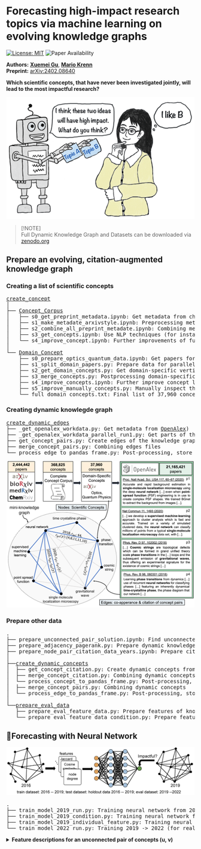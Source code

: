 # Forecasting high-impact research topics via machine learning on evolving knowledge graphs

[![License: MIT](https://img.shields.io/badge/License-MIT-yellow.svg)](https://opensource.org/licenses/MIT)
![Paper Availability](https://img.shields.io/badge/paper-available-green)

**Authors:** [**Xuemei Gu**](mailto:xuemei.gu@mpl.mpg.de), [**Mario Krenn**](https://mpl.mpg.de/research-at-mpl/independent-research-groups/krenn-research-group/)
\
**Preprint:** [arXiv:2402.08640](https://arxiv.org/abs/2402.08640)

**Which scientific concepts, that have never been investigated jointly, will lead to the most impactful research?**

<img src="miscellaneous/Impact4Cast.png" alt="workflow" width="700"/>

> [!NOTE]\
> Full Dynamic Knowledge Graph and Datasets can be downloaded via [zenodo.org](https://zenodo.org/records/10692137)  

## <a name="ff">Prepare an evolving, citation-augmented knowledge graph</a>
### <a name="ff">Creating a list of scientific concepts</a>

<pre>
<a href="https://github.com/artificial-scientist-lab/Impact4Cast/tree/main/create_concepts">create_concept</a>
│ 
├── <a href="https://github.com/artificial-scientist-lab/Impact4Cast/tree/main/create_concepts/Concept_Corpus">Concept_Corpus</a>
│   ├── s0_get_preprint_metadata.ipynb: Get metadata from chemRxiv, medRxiv, bioRxiv (<a href="https://www.kaggle.com/datasets/Cornell-University/arxiv">arXiv data from Kaggle</a>)
│   ├── s1_make_metadate_arxivstyle.ipynb: Preprocessing metadata from different sources
│   ├── s2_combine_all_preprint_metadate.ipynb: Combining metadata
│   ├── s3_get_concepts.ipynb: Use NLP techniques (for instance <a href="https://github.com/csurfer/rake-nltk">RAKE</a>) to extract concepts
│   └── s4_improve_concept.ipynb: Further improvements of full concept list
│   
└── <a href="https://github.com/artificial-scientist-lab/Impact4Cast/tree/main/create_concepts/Domain_Concept">Domain_Concept</a>
    ├── s0_prepare_optics_quantum_data.ipynb: Get papers for specific domain (optics and quantum physics in our case).
    ├── s1_split_domain_papers.py: Prepare data for parallelization.
    ├── s2_get_domain_concepts.py: Get domain-specific vertices in full concept list.
    ├── s3_merge_concepts.py: Postprocessing domain-specific concepts
    ├── s4_improve_concepts.ipynb: Further improve concept lists
    ├── s5_improve_manually_concepts.py: Manually inspect the concepts in the very end for grammar, non-conceptual phrases, verbs, ordinal numbers, conjunctions, adverbials and so on, to improve quality
    └── full_domain_concepts.txt: Final list of 37,960 concepts (represent vertices of knowledge graph)
</pre>
 
### <a name="ff">Creating dynamic knowlegde graph</a>

<pre>
<a href="https://github.com/artificial-scientist-lab/Impact4Cast/tree/main/create_dynamic_edges">create_dynamic_edges</a>
├── _get_openalex_workdata.py: Get metadata from <a href="https://openalex.org/">OpenAlex</a>)
├── _get_openalex_workdata_parallel_run1.py: Get parts of the metadata from OpenAlex (run in many parts)
├── get_concept_pairs.py: Create edges of the knowledge graph (edges carry the time and citation information).
├── merge_concept_pairs.py: Combining edges files
└── process_edge_to_pandas_frame.py: Post-processing, store the full dynamic knowledge graph
</pre>
<img src="miscellaneous/KnowledgeGraph.png" alt="workflow" width="800"/>


### <a name="ff">Prepare other data</a>
<pre>
.
├── prepare_unconnected_pair_solution.ipynb: Find unconnected concept pairs (for training, testing and evaluating)
├── prepare_adjacency_pagerank.py: Prepare dynamic knowledge graph and compute properties
├── prepare_node_pair_citation_data_years.ipynb: Prepare citation data for both individual concept nodes and concept pairs for specific years
│
├──<a href="https://github.com/artificial-scientist-lab/Impact4Cast/tree/main/create_dynamic_concepts">create_dynamic_concepts</a>
│  ├── get_concept_citation.py: Create dynamic concepts from the knowledge graph (concepts carry the time and citation information). 
│  ├── merge_concept_citation.py: Combining dynamic concepts files
│  └── process_concept_to_pandas_frame.py: Post-processing, store the full dynamic concepts
│  ├── merge_concept_pairs.py: Combining dynamic concepts
│  └── process_edge_to_pandas_frame.py: Post-processing, store the full dynamic concepts
│
└──<a href="https://github.com/artificial-scientist-lab/Impact4Cast/tree/main/prepare_eval_data">prepare_eval_data</a>
   ├── prepare_eval_feature_data.py: Prepare features of knowledge graph (for evaluation dataset)
   └── prepare_eval_feature_data_condition.py: Prepare features of knowledge graph (for evaluation dataset, conditioned on existence in the future)
</pre>

## <a name="ff">🤖Forecasting with Neural Network </a>
<img src="miscellaneous/Fig2_NeuralNet.png" alt="workflow" width="800"/>
<pre>
.
├── train_model_2019_run.py: Training neural network from 2016 -> 2019 (evaluated form 2019 -> 2022).
├── train_model_2019_condition.py: Training neural network from 2016 -> 2019 (evaluated form 2019 -> 2022, conditioned on existence in the future)
├── train_model_2019_individual_feature.py: Training neural network from 2016 -> 2019 (evaluated form 2019 -> 2022) on individual features
└── train_model_2022_run.py: Training 2019 -> 2022 (for real future predictions of 2025)
</pre>
 

<details>
  <summary><b>Feature descriptions for an unconnected pair of concepts (u, v)</b></summary>

<table>
    <tr>
        <th>Feature Type</th>
        <th>Feature Index</th>
        <th>Feature Description</th>
    </tr>
    <tr>
        <td rowspan="6" style="border-bottom: none;">node feature</td>
        <td>0-5</td>
        <td>the number of neighbours for vertices $u$ and $v$ in years $y$, $y-1$, $y-2$<br> denoted as: $N_{u,y}$, $N_{v,y}$, $N_{u,y-1}$, $N_{v,y-1}$, $N_{u, y-2}$, $N_{v, y-2}$ </td>
    </tr>
    <!-- Rows 2 to 10 for the first 'node feature' -->
    <tr><td>6-7</td><td>the number of new neighbors since 1 years prior to $y$ for vertices $u$ and $v$<br>denoted as: $N_{u,y}^{\Delta}$, $N_{v,y}^{\Delta}$
</td></tr>
    <tr><td>8-9</td><td>the number of new neighbors since 2 years prior to $y$ for vertices $u$ and $v$ <br>denoted as: $N_{u,y}^{\Delta 2}$, $N_{v,y}^{\Delta 2}$</td></tr>
    <tr><td>10-11</td><td>the rank of the number of new neighbors since 1 years prior to $y$ for vertices $u$ and $v$ <br>denoted as: $rN_{u,y}^{\Delta}$, $rN_{v,y}^{\Delta}$</td></tr>
    <tr><td>12-13</td><td>the rank of the number of new neighbors since 2 years prior to $y$ for vertices $u$ and $v$ <br>denoted as: $rN_{u,y}^{\Delta 2}$, $rN_{v,y}^{\Delta 2}$</td></tr>
    <tr><td>14-19</td><td>the PageRank score for vertices $u$ and $v$ in years $y$, $y-1$, $y-2$<br>denoted as: $PR_{u,y}$, $PR_{v,y}$, $PR_{u,y-1}$, $PR_{v,y-1}$, $PR_{u, y-2}$, $PR_{v, y-2}$ </td></tr>
    <!-- Starting the next 10 rows for the second 'node feature' -->
    <tr>
        <td rowspan="15" style="border-bottom: none;">node citation feature</td>
        <td>20-25</td>
        <td>yearly citation for vertices $u$ and $v$ during the years $y$, $y-1$, $y-2$<br>denoted as: $c_{u,y}$ , $c_{v,y}$, $c_{u,y-1}$, $c_{v,y-1}$, $c_{u,y-2}$, $c_{v,y-2}$</td>
    </tr>
    <tr><td>26-31</td><td>total citation for vertices $u$ and $v$ since their first publications to the year $y$, $y-1$, $y-2$<br>denoted as: $ct_{u,y}$ , $ct_{v,y}$, $ct_{u,y-1}$, $ct_{v,y-1}$, $ct_{u,y-2}$, $ct_{v,y-2}$ </td></tr>
    <tr><td>32-37</td><td>total citation for vertices $u$ and $v$ in three-year period ending with the year $y$, $y-1$, $y-2$<br>denoted as: $ct^{\Delta 3}_{u,y}$ , $ct^{\Delta 3}_{v,y}$, $ct^{\Delta 3}_{u,y-1}$, $ct^{\Delta 3}_{v,y-1}$, $ct^{\Delta 3}_{u,y-2}$, $ct^{\Delta 3}_{v,y-2}$</td></tr>
    <tr><td>38-43</td><td>the number of papers mentioning either concept ($u$ or $v$) until the year $y$, $y-1$, $y-2$<br>denoted as: $pn_{u,y}$ , $pn_{v,y}$, $pn_{u,y-1}$, $pn_{v,y-1}$, $pn_{u,y-2}$, $pn_{v,y-2}$</td></tr>
    <tr><td>44-49</td><td>The average yearly citation for vertices $u$ and $v$ during the years $y$, $y-1$, and $y-2$<br> calculated based on the total citations received during the year divided by the number of papers mentioning the vertices from their first publications up to the respective year<br>denoted as: $cm_{u,y}$ , $cm_{v,y}$, $cm_{u,y-1}$, $cm_{v,y-1}$, $cm_{u,y-2}$, $cm_{v,y-2}$; as an example: $cm_{u,y}$ is $\frac{c_{u,y}}{pn_{u,y}}$</td></tr>
    <tr><td>50-55</td><td>The average total citation for vertices $u$ and $v$ since their first publications to the year $y$, $y-1$, $y-2$<br>determined by dividing the cumulative citations by the count of papers that mentioned these vertices since their first publications<br>denoted as: $ctm_{u,y}$ , $ctm_{v,y}$, $ctm_{u,y-1}$, $ctm_{v,y-1}$, $ctm_{u,y-2}$, $ctm_{v,y-2}$; as an example: $ctm_{u,y}$ is $\frac{ct_{u,y}}{pn_{u,y}}$</td></tr>
    <tr><td>56-61</td><td>The average total citation for vertices $u$ and $v$ in three-year period ending with the year $y$, $y-1$, $y-2$<br> calculated by dividing the cumulative three-year period citations by the count of papers that mentioned these vertices since their first publications<br>denoted as: $ctm^{\Delta 3}_{u,y}$ , $ctm^{\Delta 3}_{v,y}$, $ctm^{\Delta 3}_{u,y-1}$, $ctm^{\Delta 3}_{v,y-1}$, $ctm^{\Delta 3}_{u,y-2}$, $ctm^{\Delta 3}_{v,y-2}$; as an example: $ctm^{\Delta 3}_{u,y}$ is $\frac{ct^{\Delta 3}_{u,y}}{pn_{u,y}}$</td></tr>
    <tr><td>62-63</td><td>the number of new citations for vertices $u$ and $v$, since 1 years prior to y <br>denoted as: $cnew^{\Delta 1}_{u,y}$ , $cnew^{\Delta 1}_{v,y}$ </td></tr>
    <tr><td>64-65</td><td>the number of new citations for vertices $u$ and $v$, since 2 years prior to y <br>denoted as: $cnew^{\Delta 2}_{u,y}$ , $cnew^{\Delta 2}_{v,y}$ </td></tr>
    <tr><td>66-67</td><td>the rank of the number of new citations for vertices $u$ and $v$, since 1 year prior to y <br>denoted as: $rcnew^{\Delta 1}_{u,y}$ , $rcnew^{\Delta 1}_{v,y}$ </td></tr>
    <tr><td>68-69</td><td>the rank of the number of new citations for vertices $u$ and $v$, since 2 years prior to y <br>denoted as: $rcnew^{\Delta 2}_{u,y}$ , $rcnew^{\Delta 2}_{v,y}$ </td></tr>
    <tr><td>70-71</td><td>the number of new papers mentioning vertices $u$ and $v$, since 1 year prior to y<br>denoted as: $pnew^{\Delta 1}_{u,y}$ , $pnew^{\Delta 1}_{v,y}$ </td></tr>
    <tr><td>72-73</td><td>the number of new papers mentioning vertices $u$ and $v$, since 2 years prior to y<br>denoted as: $pnew^{\Delta 2}_{u,y}$ , $pnew^{\Delta 2}_{v,y}$ </td></tr>
    <tr><td>74-75</td><td>the rank of the number of new papers mentioning vertices $u$ and $v$, since 1 year prior to y<br>denoted as: $rpnew^{\Delta 1}_{u,y}$ , $rpnew^{\Delta 1}_{v,y}$ </td></tr>
    <tr><td>76-77</td><td>the rank of the number of new papers mentioning vertices $u$ and $v$, since 2 years prior to y<br>denoted as: $rpnew^{\Delta 2}_{u,y}$, $rpnew^{\Delta 2}_{v,y}$ </td></tr>
    <!-- Starting the next 10 rows for the second 'node feature' -->
    <tr>
        <td rowspan="7" style="border-bottom: none;">pair feature</td>
        <td>78-80</td>
        <td>the number of shared neighbors between vertices $u$ and $v$ for the years $y$, $y-1$, $y-2$ <br> denoted as: $ns_{y}$, $ns_{y-1}$, $ns_{y-2}$</td>
    </tr>
    <tr><td>81-83</td><td>the geometric coefficient for the pair ($u$ and $v$) for the years $y$, $y-1$, $y-2$<br>calculated by number_shared_neighbor**2 / (deg_u * deg_v), deg_u is the degree of vertex $u$ <br> denoted as: $geo_{y}$, $geo_{y-1}$, $geo_{y-2}$</td></tr>
    <tr><td>84-86</td><td>the cosine coefficient for the pair ($u$ and $v$) for the years $y$, $y-1$, $y-2$<br>calculated by geometric_index**0.5<br> denoted as: $cos_{y}$, $cos_{y-1}$, $cos_{y-2}$</td></tr>
    <tr><td>87-89</td><td>the simpson coefficient for the pair ($u$ and $v$) for the years $y$, $y-1$, $y-2$<br>calculated by number_shared_neighbor / np.min([deg_u, deg_u])<br> denoted as: $spi_{y}$, $spi_{y-1}$, $spi_{y-2}$</td></tr>
    <tr><td>90-92</td><td>the preferential attachment coefficient for the pair ($u$ and $v$) for the years $y$, $y-1$, $y-2$<br>calculated by deg_u*deg_u<br> denoted as: $pre_{y}$, $pre_{y-1}$, $pre_{y-2}$</td></tr>
    <tr><td>93-95</td><td>the Sørensen–Dice coefficient for the pair ($u$ and $v$) for the years $y$, $y-1$, $y-2$<br>calculated by 2*num_shared_neighbor / (deg_u + deg_v)<br> denoted as: $sod_{y}$, $sod_{y-1}$, $sod_{y-2}$</td></tr>
    <tr><td>96-98</td><td>the jaccard coefficient for the pair ($u$ and $v$) for the years $y$, $y-1$, $y-2$<br>calculated by num_shared_neighbor/(deg_u + deg_v - num_shared_neighbor)<br> denoted as: $jac_{y}$, $jac_{y-1}$, $jac_{y-2}$ </td></tr>
     <!-- Starting the next 10 rows for the second 'node feature' -->
    <tr>
        <td rowspan="14" style="border-bottom: none;">pair citation feature</td>
        <td>99-101</td>
        <td>the ratio of the sum of citations received by concepts $u$ and $v$ in the year $y$ to the sum of number of papers mentioning either concept, similar for years $y-1$, $y-2$<br>calculated by ($c_{u,y}$ + $c_{v,y}$) / ($pn_{u,y}$ + $pn_{v,y}$) </td>
    </tr>
    <tr><td>102-104</td><td>the ratio of the product of citations received by concepts $u$ and $v$ in the year $y$ to the sum of number of papers mentioning either concept, similar for years $y-1$, $y-2$<br>calculated by ($c_{u,y}$ * $c_{v,y}$) / ($pn_{u,y}$ + $pn_{v,y}$) </td></tr>
    <tr><td>105-107</td><td>the sum of the average citations received by concepts $u$ and $v$ in the year $y$, $y-1$, $y-2$<br>e.g., calculated by ($cm_{u,y}$ + $cm_{v,y}$) for year y</td></tr>
    <tr><td>108-110</td><td>the sum of the average total citations received by concepts $u$ and $v$ from their first publication up to the year $y$, $y-1$, $y-2$<br> e.g., calculated by ($ctm_{u,y}$ , $ctm_{v,y}$) for year y </td></tr>
    <tr><td>111-113</td><td>the sum of the citations received by concepts $u$ and $v$ in the three-year period ending with year $y$, $y-1$, $y-2$, e.g., calculated by ($ct^{\Delta 3}_{u,y}$ + $ct^{\Delta 3}_{v,y}$) for year y</td></tr>
    <tr><td>114-116</td><td>the sum of the average citations received by concepts $u$ and $v$ in the three-year period ending with year $y$, $y-1$, $y-2$, e.g., calculated by ($ctm^{\Delta 3}_{u,y}$ + $ctm^{\Delta 3}_{v,y}$) for year y</td></tr>
    <tr><td>117-119</td><td>the minimum number of the citations received by either concept $u$ or $v$ in the year $y$, $y-1$, $y-2$, e.g., min($c_{u,y}$, $c_{u,y}$)</td></tr>
    <tr><td>120-122</td><td>the maximum number of the citations received by either concept $u$ or $v$ in the year $y$, $y-1$, $y-2$, e.g., max($c_{u,y}$, $c_{u,y}$)</td></tr>
    <tr><td>123-125</td><td>the minimum number of the total citations received by either concept $u$ or $v$ since its frist publication to the year $y$, $y-1$, $y-2$, e.g., min($ct_{u,y}$, $ct_{u,y}$) </td></tr>
    <tr><td>126-128</td><td>the maximum number of the total citations received by either concept $u$ or $v$ since its frist publication to the year $y$, $y-1$, $y-2$, e.g., max($ct_{u,y}$, $ct_{u,y}$)</td></tr>
    <tr><td>129-131</td><td>the minimum number of total citations received by either concept $u$ or $v$ in the three-year period ending with year $y$, $y-1$, $y-2$, e.g., min($ct^{\Delta 3}_{u,y}$ , $ct^{\Delta 3}_{v,y}$)</td></tr>
    <tr><td>132-134</td><td>the maximum number of total citations received by either concept $u$ or $v$ in the three-year period ending with year $y$, $y-1$, $y-2$, e.g., max($ct^{\Delta 3}_{u,y}$ , $ct^{\Delta 3}_{v,y}$)</td></tr>
    <tr><td>135-137</td><td>the minimum number of papers mentioning either concept $u$ or $v$, for year $y$, $y-1$, $y-2$; e.g., min($pn_{u,y}$ , $pn_{v,y}$), min($pn_{u,y-1}$ , $pn_{v,y-1}$), min($pn_{u,y-2}$ , $pn_{v,y-2}$)</td></tr> 
    <tr><td>138-140</td><td>the maximum number of papers mentioning either concept $u$ or $v$, for year $y$, $y-1$, $y-2$; e.g., max($pn_{u,y}$ , $pn_{v,y}$), max($pn_{u,y-1}$ , $pn_{v,y-1}$), max($pn_{u,y-2}$ , $pn_{v,y-2}$)</td></tr>  
</table>

</details>
 
